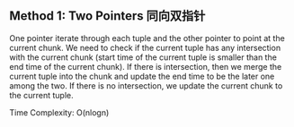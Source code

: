 ## Method 1: Two Pointers 同向双指针

One pointer iterate through each tuple and the other pointer to point at the current chunk. We need to check if the current tuple has 
any intersection with the current chunk (start time of the current tuple is smaller than the end time of the current chunk). If there is intersection, 
then we merge the current tuple into the chunk and update the end time to be the later one among the two. If there is no intersection, we update the current
chunk to the current tuple.

Time Complexity: O(nlogn)
